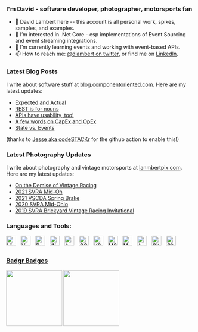 ### I'm David - software developer, photographer, motorsports fan
- 👋 David Lambert here -- this account is all personal work, spikes, samples, and examples.
- 👀 I’m interested in .Net Core - esp implementations of Event Sourcing and event streaming integrations.
- 🌱 I’m currently learning events and working with event-based APIs.
- 📫 How to reach me: [@dlambert on twitter](https://twitter.com/dlambert/), or find me on [LinkedIn](https://www.linkedin.com/in/dlambert/).


### Latest Blog Posts
I write about software stuff at [blog.componentoriented.com](http://blog.componentoriented.com/).  Here are my latest updates:
<!-- BLOG-POST-LIST:START -->
- [Expected and Actual](http://blog.componentoriented.com/2023/10/expected-and-actual/)
- [REST is for nouns](http://blog.componentoriented.com/2023/10/rest-is-for-nouns/)
- [APIs have usability, too!](http://blog.componentoriented.com/2023/10/apis-have-usability-too/)
- [A few words on CapEx and OpEx](http://blog.componentoriented.com/2023/10/a-few-words-on-capex-and-opex/)
- [State vs. Events](http://blog.componentoriented.com/2023/10/state-vs-events/)
<!-- BLOG-POST-LIST:END -->
(thanks to [Jesse aka codeSTACKr](https://github.com/codeSTACKr/codeSTACKr/blob/master/README.md) for the github action to enable this!)

### Latest Photography Updates
I write about photography and vintage motorsports at [lanmbertpix.com](http://lambertpix.com/).  Here are my latest updates:
<!-- LAMBERTPIX-LIST:START -->
- [On the Demise of Vintage Racing](https://lambertpix.com/2021/08/on-the-demise-of-vintage-racing/)
- [2021 SVRA Mid-Oh](https://lambertpix.com/2021/06/2021-svra-mid-oh/)
- [2021 VSCDA Spring Brake](https://lambertpix.com/2021/05/2021-vscda-spring-brake/)
- [2020 SVRA Mid-Ohio](https://lambertpix.com/2020/06/2020-svra-mid-ohio/)
- [2019 SVRA Brickyard Vintage Racing Invitational](https://lambertpix.com/2019/07/2019-svra-brickyard-vintage-racing-invitational/)
<!-- LAMBERTPIX-LIST:END -->


### Languages and Tools:

[<img align="left" alt="Visual Studio" width="26px" src="https://upload.wikimedia.org/wikipedia/commons/2/2c/Visual_Studio_Icon_2022.svg" style="padding-right:10px;" />][vs]
[<img align="left" alt="Visual Studio Code" width="26px" src="https://cdn.jsdelivr.net/gh/devicons/devicon/icons/vscode/vscode-original.svg" style="padding-right:10px;" />][vscode]
[<img align="left" alt="Dotnet core" width="26px" src="https://upload.wikimedia.org/wikipedia/commons/e/ee/.NET_Core_Logo.svg" style="padding-right:10px;" />][dotnetcore]

[<img align="left" alt="Web API" width="26px" src="https://symbols.getvecta.com/stencil_27/7_api-management.c909ba432f.svg" style="padding-right:10px;" />][webapi]
[<img align="left" alt="Azure" width="26px" src="https://upload.wikimedia.org/wikipedia/commons/f/fa/Microsoft_Azure.svg" style="padding-right:10px;" />][azure]
[<img align="left" alt="GCP" width="26px" src="https://upload.wikimedia.org/wikipedia/commons/0/01/Google-cloud-platform.svg" style="padding-right:10px;" />][gcp]
[<img align="left" alt="K8s" width="26px" src="https://upload.wikimedia.org/wikipedia/commons/3/39/Kubernetes_logo_without_workmark.svg" style="padding-right:10px;" />][k8s]
[<img align="left" alt="MS Sql" width="26px" src="https://www.softsolutionworks.com/images/SQLServer/sql-Server-express.png" style="padding-right:10px;" />][mssql]
<!-- ef -->
[<img align="left" alt="MongoDB" width="26px" src="https://cdn.jsdelivr.net/gh/devicons/devicon/icons/mongodb/mongodb-original.svg" style="padding-right:10px;" />][mongo]
[<img align="left" alt="Angular" width="26px" src="https://upload.wikimedia.org/wikipedia/commons/c/cf/Angular_full_color_logo.svg" style="padding-right:10px;" />][angular]
<!-- azdo -->
[<img align="left" alt="Git" width="26px" src="https://cdn.jsdelivr.net/gh/devicons/devicon/icons/git/git-original.svg" style="padding-right:10px;" />][git]
[<img align="left" alt="GitHub" width="26px" src="https://user-images.githubusercontent.com/3369400/139447912-e0f43f33-6d9f-45f8-be46-2df5bbc91289.png" style="padding-right:10px;" />][github]
<!-- jira / confluence -->
<!-- terraform -->
<!-- sonarqube -->
<!-- datadog -->
<!-- wordpress -->
<br />
<br />

### [Badgr Badges](https://api.badgr.io/public/collections/05f9c869069496b554fb3eb29ed013aa)

<img align="left" src="https://user-images.githubusercontent.com/28829920/146864711-b29471d4-11fe-42aa-8042-bbdc8e405051.png" width="150">
<img align="left" src="https://api.badgr.io/public/assertions/coEcIr8LQ0q-4ClaCgb4EQ/image" width="150">

<!-- defs -->
[blog]: http://blog.componentoriented.com
[lambertpix]: https://lambertpix.com
[vs]: https://visualstudio.microsoft.com/vs/
[vscode]: https://code.visualstudio.com/
[dotnetcore]: https://dotnet.microsoft.com/en-us/
[webapi]: https://dotnet.microsoft.com/en-us/apps/aspnet/apis
[azure]: https://azure.microsoft.com
[gcp]: https://cloud.google.com
[k8s]: https://kubernetes.io
[mssql]: https://www.microsoft.com/en-us/sql-server
[mongo]: https://www.mongodb.com
[angular]: https://angular.io
[git]: https://git-scm.com
[github]: https://github.com